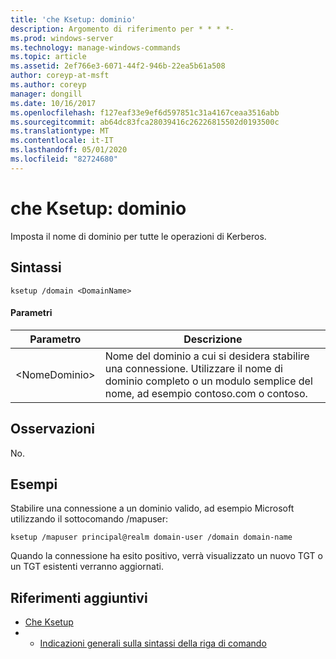 ```yaml
---
title: 'che Ksetup: dominio'
description: Argomento di riferimento per * * * *-
ms.prod: windows-server
ms.technology: manage-windows-commands
ms.topic: article
ms.assetid: 2ef766e3-6071-44f2-946b-22ea5b61a508
author: coreyp-at-msft
ms.author: coreyp
manager: dongill
ms.date: 10/16/2017
ms.openlocfilehash: f127eaf33e9ef6d597851c31a4167ceaa3516abb
ms.sourcegitcommit: ab64dc83fca28039416c26226815502d0193500c
ms.translationtype: MT
ms.contentlocale: it-IT
ms.lasthandoff: 05/01/2020
ms.locfileid: "82724680"
---
```

# <a name="ksetupdomain"></a>che Ksetup: dominio



Imposta il nome di dominio per tutte le operazioni di Kerberos.

## <a name="syntax"></a>Sintassi

```
ksetup /domain <DomainName>
```

#### <a name="parameters"></a>Parametri

|Parametro|Descrizione|
|---------|-----------|
|\<NomeDominio>|Nome del dominio a cui si desidera stabilire una connessione. Utilizzare il nome di dominio completo o un modulo semplice del nome, ad esempio contoso.com o contoso.|

## <a name="remarks"></a>Osservazioni

No.

## <a name="examples"></a>Esempi

Stabilire una connessione a un dominio valido, ad esempio Microsoft utilizzando il sottocomando /mapuser:
```
ksetup /mapuser principal@realm domain-user /domain domain-name
```
Quando la connessione ha esito positivo, verrà visualizzato un nuovo TGT o un TGT esistenti verranno aggiornati.

## <a name="additional-references"></a>Riferimenti aggiuntivi

-   [Che Ksetup](ksetup.md)
-   - [Indicazioni generali sulla sintassi della riga di comando](command-line-syntax-key.md)